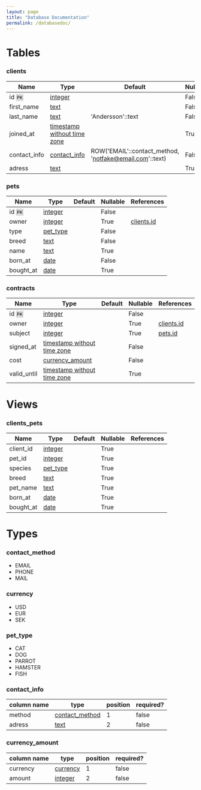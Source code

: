 ```yaml
---
layout: page
title: "Database Documentation"
permalink: /databasedoc/
---
```

# Tables

### <a name="clients"></a>clients

| Name | Type | Default | Nullable | References |
| -- | -- | -- | -- | ---------- |
| id <span style="background: #ddd; padding: 2px; font-size: 0.75rem; color: black">PK</span> | <a href="https://www.postgresql.org/docs/9.5/datatype-numeric.html">integer</a> |  | False | 
first_name | <a href="https://www.postgresql.org/docs/9.5/datatype-character.html">text</a> |  | False | 
last_name | <a href="https://www.postgresql.org/docs/9.5/datatype-character.html">text</a> | 'Andersson'::text | False | 
joined_at | <a href="https://www.postgresql.org/docs/9.5/datatype-datetime.html">timestamp without time zone</a> |  | True | 
contact_info | [contact_info](#contact_info) | ROW('EMAIL'::contact_method, 'notfake@email.com'::text) | False | 
adress | <a href="https://www.postgresql.org/docs/9.5/datatype-character.html">text</a> |  | True |  |

### <a name="pets"></a>pets

| Name | Type | Default | Nullable | References |
| -- | -- | -- | -- | ---------- |
| id <span style="background: #ddd; padding: 2px; font-size: 0.75rem; color: black">PK</span> | <a href="https://www.postgresql.org/docs/9.5/datatype-numeric.html">integer</a> |  | False | 
owner | <a href="https://www.postgresql.org/docs/9.5/datatype-numeric.html">integer</a> |  | True | [clients.id](#clients)
type | [pet_type](#pet_type) |  | False | 
breed | <a href="https://www.postgresql.org/docs/9.5/datatype-character.html">text</a> |  | False | 
name | <a href="https://www.postgresql.org/docs/9.5/datatype-character.html">text</a> |  | True | 
born_at | <a href="https://www.postgresql.org/docs/9.5/datatype-datetime.html">date</a> |  | False | 
bought_at | <a href="https://www.postgresql.org/docs/9.5/datatype-datetime.html">date</a> |  | True |  |

### <a name="contracts"></a>contracts

| Name | Type | Default | Nullable | References |
| -- | -- | -- | -- | ---------- |
| id <span style="background: #ddd; padding: 2px; font-size: 0.75rem; color: black">PK</span> | <a href="https://www.postgresql.org/docs/9.5/datatype-numeric.html">integer</a> |  | False | 
owner | <a href="https://www.postgresql.org/docs/9.5/datatype-numeric.html">integer</a> |  | True | [clients.id](#clients)
subject | <a href="https://www.postgresql.org/docs/9.5/datatype-numeric.html">integer</a> |  | True | [pets.id](#pets)
signed_at | <a href="https://www.postgresql.org/docs/9.5/datatype-datetime.html">timestamp without time zone</a> |  | False | 
cost | [currency_amount](#currency_amount) |  | False | 
valid_until | <a href="https://www.postgresql.org/docs/9.5/datatype-datetime.html">timestamp without time zone</a> |  | True |  |

# Views

### <a name="clients_pets"></a>clients_pets

| Name | Type | Default | Nullable | References |
| -- | -- | -- | -- | ---------- |
| client_id | <a href="https://www.postgresql.org/docs/9.5/datatype-numeric.html">integer</a> |  | True | 
pet_id | <a href="https://www.postgresql.org/docs/9.5/datatype-numeric.html">integer</a> |  | True | 
species | [pet_type](#pet_type) |  | True | 
breed | <a href="https://www.postgresql.org/docs/9.5/datatype-character.html">text</a> |  | True | 
pet_name | <a href="https://www.postgresql.org/docs/9.5/datatype-character.html">text</a> |  | True | 
born_at | <a href="https://www.postgresql.org/docs/9.5/datatype-datetime.html">date</a> |  | True | 
bought_at | <a href="https://www.postgresql.org/docs/9.5/datatype-datetime.html">date</a> |  | True |  |

# Types

### <a name="contact_method" > </a>contact_method


 - EMAIL
 - PHONE
 - MAIL

### <a name="currency" > </a>currency


 - USD
 - EUR
 - SEK

### <a name="pet_type" > </a>pet_type


 - CAT
 - DOG
 - PARROT
 - HAMSTER
 - FISH

### <a name="contact_info" > </a>contact_info

| column name | type | position | required? |
| ----------- | ---- | -------- | --------- |
| method | [contact_method](#contact_method) | 1 | false
adress | <a href="https://www.postgresql.org/docs/9.5/datatype-character.html">text</a> | 2 | false |

### <a name="currency_amount" > </a>currency_amount

| column name | type | position | required? |
| ----------- | ---- | -------- | --------- |
| currency | [currency](#currency) | 1 | false
amount | <a href="https://www.postgresql.org/docs/9.5/datatype-numeric.html">integer</a> | 2 | false |
